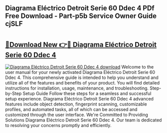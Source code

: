 ## Diagrama Eléctrico Detroit Serie 60 Ddec 4 PDf Free Download - Part-p5b Service Owner Guide cjSLF

# <h2><a href="http://dfre9i5.blite.top/?on=Diagrama+El%c3%a9ctrico+Detroit+Serie+60+Ddec+4">🔗Download New 👉🔴 Diagrama Eléctrico Detroit Serie 60 Ddec 4</a></h2>

[![Diagrama Eléctrico Detroit Serie 60 Ddec 4 download](https://i.imgur.com/lujVjoI.png)](http://dfre9i5.blite.top/?on=Diagrama+El%c3%a9ctrico+Detroit+Serie+60+Ddec+4)
Welcome to the user manual for your newly activated Diagrama Eléctrico Detroit Serie 60 Ddec 4. This comprehensive guide is intended to help you understand and utilize all of the features and benefits of your product. You will find detailed instructions for installation, usage, maintenance, and troubleshooting. Step-by-Step Setup Guide Follow these steps for a seamless and successful setup experience. Diagrama Eléctrico Detroit Serie 60 Ddec 4 advanced features include object detection, fingerprint scanning, customizable profiles, and automated tasks, all of which can be accessed and customized through the user interface. We're Committed to Providing Solutions Diagrama Eléctrico Detroit Serie 60 Ddec 4. Our team is dedicated to resolving your concerns promptly and efficiently.

